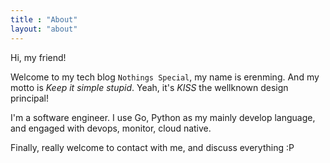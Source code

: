 ```yaml
---
title : "About"
layout: "about"
---
```


Hi, my friend!

Welcome to my tech blog `Nothings Special`, my name is erenming. And my motto is *Keep it simple stupid*. 
Yeah, it's *KISS* the wellknown design principal!

I'm a software engineer. I use Go, Python as my mainly develop language, and engaged with devops, monitor, cloud native.

Finally, really welcome to contact with me, and discuss everything :P